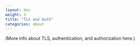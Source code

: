 ```yaml
---
layout: doc
weight: 3
title: "TLS and Auth"
categories: about
---
```


(More info about TLS, authentication, and authorization here.)
